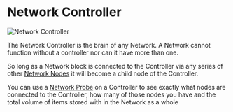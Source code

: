 # Network Controller

![Network Controller](../../.gitbook/assets/networks/tile\_network\_controller.png)

The Network Controller is the brain of any Network. A Network cannot function without a controller nor can it have more than one.

So long as a Network block is connected to the Controller via any series of other [Network Nodes](./) it will become a child node of the Controller.

You can use a [Network Probe](../tools/network-probe.md) on a Controller to see exactly what nodes are connected to the Controller, how many of those nodes you have and the total volume of items stored with in the Network as a whole
